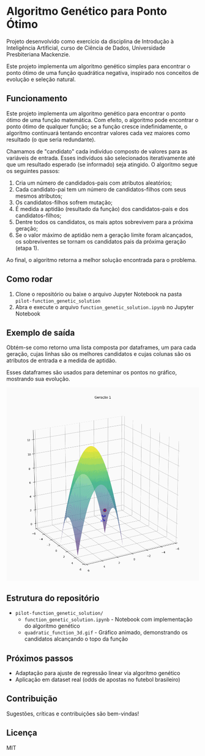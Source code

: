 # Algoritmo Genético para Ponto Ótimo

Projeto desenvolvido como exercício da disciplina de Introdução à Inteligência Artificial, curso de Ciência de Dados, Universidade Presbiteriana Mackenzie.

Este projeto implementa um algoritmo genético simples para encontrar o ponto ótimo de uma função quadrática negativa, inspirado nos conceitos de evolução e seleção natural.

## Funcionamento

Este projeto implementa um algoritmo genético para encontrar o ponto ótimo de uma função matemática. Com efeito, o algoritmo pode encontrar o ponto ótimo de qualquer função; se a função cresce indefinidamente, o algoritmo continuará tentando encontrar valores cada vez maiores como resultado (o que seria redundante).

Chamamos de "candidato" cada indivíduo composto de valores para as variáveis de entrada. Esses indivíduos são selecionados iterativamente até que um resultado esperado (se informado) seja atingido.
O algoritmo segue os seguintes passos:

1. Cria um número de candidados-pais com atributos aleatórios;
2. Cada candidato-pai tem um número de candidatos-filhos com seus mesmos atributos;
3. Os candidatos-filhos sofrem mutação;
4. É medida a aptidão (resultado da função) dos candidatos-pais e dos candidatos-filhos;
5. Dentre todos os candidatos, os mais aptos sobrevivem para a próxima geração;
6. Se o valor máximo de aptidão nem a geração limite foram alcançados, os sobreviventes se tornam os candidatos pais da próxima geração (etapa 1).

Ao final, o algoritmo retorna a melhor solução encontrada para o problema.

## Como rodar

1. Clone o repositório ou baixe o arquivo Jupyter Notebook na pasta `pilot-function_genetic_solution`
2. Abra e execute o arquivo `function_genetic_solution.ipynb` no Jupyter Notebook

## Exemplo de saída

Obtém-se como retorno uma lista composta por dataframes, um para cada geração, cujas linhas são os melhores candidatos e cujas colunas são os atributos de entrada e a medida de aptidão.

Esses dataframes são usados para deteminar os pontos no gráfico, mostrando sua evolução.

![A cada geração, os melhores candidatos chegam mais perto do ponto ótimo da função.](./pilot-function_genetic_solution/quadratic_function_3d.gif)

## Estrutura do repositório

- `pilot-function_genetic_solution/`
  - `function_genetic_solution.ipynb` - Notebook com implementação do algoritmo genético
  - `quadratic_function_3d.gif` - Gráfico animado, demonstrando os candidatos alcançando o topo da função

## Próximos passos

- Adaptação para ajuste de regressão linear via algoritmo genético
- Aplicação em dataset real (odds de apostas no futebol brasileiro)

## Contribuição

Sugestões, críticas e contribuições são bem-vindas!

## Licença

MIT
